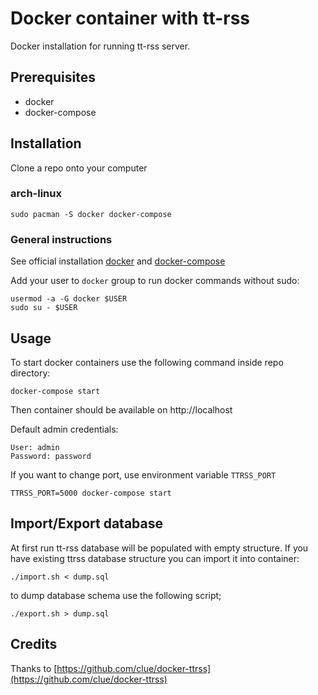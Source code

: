 # Docker container with tt-rss #

Docker installation for running tt-rss server.

## Prerequisites ##

 * docker
 * docker-compose

## Installation ##

Clone a repo onto your computer 

### arch-linux ###

``` shell
sudo pacman -S docker docker-compose
```
### General instructions ###

See official installation [docker](https://docs.docker.com/engine/installation/) and [docker-compose](https://docs.docker.com/compose/install)

Add your user to `docker` group to run docker commands without sudo:

``` shell
usermod -a -G docker $USER
sudo su - $USER
```

## Usage ##

To start docker containers use the following command inside repo directory:

``` shell
docker-compose start
```

Then container should be available on http://localhost

Default admin credentials:

``` abap
User: admin
Password: password
```

If you want to change port, use environment variable `TTRSS_PORT`

``` shell
TTRSS_PORT=5000 docker-compose start
```

## Import/Export database ##

At first run tt-rss database will be populated with empty structure. If you have existing ttrss database structure you can import it into container:

``` shell
./import.sh < dump.sql
```

to dump database schema use the following script;

``` shell
./export.sh > dump.sql
```

## Credits ##

Thanks to [https://github.com/clue/docker-ttrss](https://github.com/clue/docker-ttrss)
